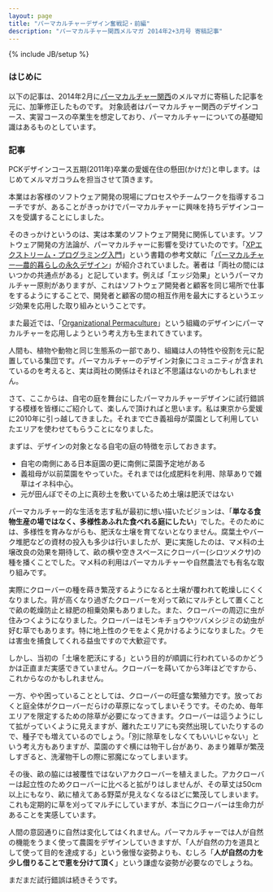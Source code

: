 ```yaml
---
layout: page
title: "パーマカルチャーデザイン奮戦記・前編"
description: "パーマカルチャー関西メルマガ 2014年2+3月号 寄稿記事"
---
```

{% include JB/setup %}
### はじめに

以下の記事は、2014年2月に[パーマカルチャー関西](http://percul-k.jimdo.com/)のメルマガに寄稿した記事を元に、加筆修正したものです。
対象読者はパーマカルチャー関西のデザインコース、実習コースの卒業生を想定しており、パーマカルチャーについての基礎知識はあるものとしています。

### 記事
PCKデザインコース五期(2011年)卒業の愛媛在住の懸田(かけだ)と申します。はじめてメルマガコラムを担当させて頂きます。

本業はお客様のソフトウェア開発の現場にプロセスやチームワークを指導するコーチですが、あることがきっかけでパーマカルチャーに興味を持ちデザインコースを受講することにしました。

そのきっかけというのは、実は本業のソフトウェア開発に関係しています。ソフトウェア開発の方法論が、パーマカルチャーに影響を受けていたのです。「[XPエクストリーム・プログラミング入門](http://amzn.to/1k2vMXt)」という書籍の参考文献に「[パーマカルチャー―農的暮らしの永久デザイン](http://amzn.to/1k2vVKz)」が紹介されていました。著者は「両社の間にはいつかの共通点がある」と記しています。例えば「エッジ効果」というパーマカルチャー原則がありますが、これはソフトウェア開発者と顧客を同じ場所で仕事をするようにすることで、開発者と顧客の間の相互作用を最大にするというエッジ効果を応用した取り組みということです。

また最近では、「[Organizational Permaculture](http://newtechusa.net/?p=5608)」という組織のデザインにパーマカルチャーを応用しようという考え方も生まれてきています。

人間も、植物や動物と同じ生態系の一部であり、組織は人の特性や役割を元に配置している集団です。パーマカルチャーのデザイン対象にコミュニティが含まれているのを考えると、実は両社の関係はそれほど不思議はないのかもしれません。

さて、ここからは、自宅の庭を舞台にしたパーマカルチャーデザインに試行錯誤する模様を皆様にご紹介して、楽しんで頂ければと思います。私は東京から愛媛に2010年に引っ越してきました。それまで亡き義祖母が菜園として利用していたエリアを使わせてもらうことになりました。

まずは、デザインの対象となる自宅の庭の特徴を示しておきます。

* 自宅の南側にある日本庭園の更に南側に菜園予定地がある
* 義祖母が以前菜園をやっていた。それまでは化成肥料を利用、除草ありで雑草はイネ科中心。
* 元が田んぼでその上に真砂土を敷いているため土壌は肥沃ではない

パーマカルチャー的な生活を志す私が最初に想い描いたビジョンは、「**単なる食物生産の場ではなく、多様性あふれた食べれる庭にしたい**」でした。そのためには、多様性を育みながらも、肥沃な土壌を育てないとなりません。腐葉土やバーク堆肥などの資材の投入も多少は行いましたが、更に実施したのは、マメ科の土壌改良の効果を期待して、畝の横や空きスペースにクローバー(シロツメクサ)の種を播くことでした。マメ科の利用はパーマカルチャーや自然農法でも有名な取り組みです。

実際にクローバーの種を蒔き繁茂するようになると土壌が覆われて乾燥しにくくなりました。背が高くなり過ぎたクローバーを刈って畝にマルチとして置くことで畝の乾燥防止と緑肥の相乗効果もありました。また、クローバーの周辺に虫が住みつくようになりました。クローバーはモンキチョウやツバメシジミの幼虫が好む草でもあります。特に地上性のクモをよく見かけるようになりました。クモは害虫を捕食してくれる益虫ですので大歓迎です。

しかし、当初の「土壌を肥沃にする」という目的が順調に行われているのかどうかは正直まだ実感できていません。クローバーを蒔いてから3年ほどですから、これからなのかもしれません。

一方、やや困っていることとしては、クローバーの旺盛な繁殖力です。放っておくと庭全体がクローバーだらけの草原になってしまいそうです。そのため、毎年エリアを限定するための除草が必要になってきます。クローバーは這うようにして拡がっていくように見えますが、離れたエリアにも突然出現していたりするので、種子でも増えているのでしょう。「別に除草をしなくてもいいじゃない」という考え方もありますが、菜園のすぐ横には物干し台があり、あまり雑草が繁茂しすぎると、洗濯物干しの際に邪魔になってしまいます。

その後、畝の脇には被覆性ではないアカクローバーを植えました。アカクローバーは起立性のためクローバーに比べると拡がりはしませんが、その草丈は50cm以上にもなり、畝に植えてある野菜が見えなくなるほどに繁茂してしまいます。これも定期的に草を刈ってマルチにしていますが、本当にクローバーは生命力があることを実感しています。

人間の意図通りに自然は変化してはくれません。パーマカルチャーでは人が自然の機能をうまく使って農園をデザインしていきますが、「人が自然の力を道具として使って目的を達成する」という傲慢な姿勢よりも、むしろ「**人が自然の力を少し借りることで恵を分けて頂く**」という謙虚な姿勢が必要なのでしょうね。

まだまだ試行錯誤は続きそうです。
